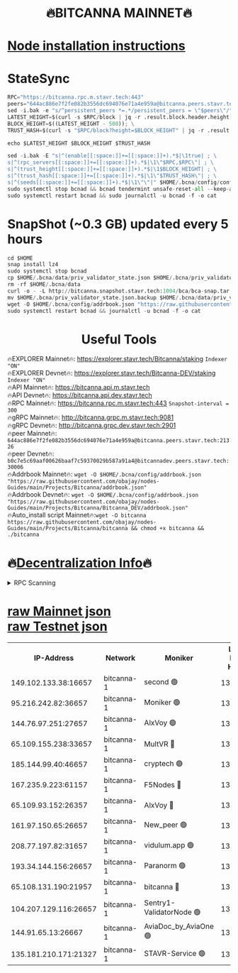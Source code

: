 <h1 align="center"> 🔥BITCANNA MAINNET🔥</h1>


[Node installation instructions](https://github.com/obajay/nodes-Guides/tree/main/Projects/Bitcanna)
=

# StateSync
```python
RPC="https://bitcanna.rpc.m.stavr.tech:443"
peers="644ac886e7f2fe082b3556dc694076e71a4e959a@bitcanna.peers.stavr.tech:21326"
sed -i.bak -e "s/^persistent_peers *=.*/persistent_peers = \"$peers\"/" $HOME/.bcna/config/config.toml
LATEST_HEIGHT=$(curl -s $RPC/block | jq -r .result.block.header.height); \
BLOCK_HEIGHT=$((LATEST_HEIGHT - 500)); \
TRUST_HASH=$(curl -s "$RPC/block?height=$BLOCK_HEIGHT" | jq -r .result.block_id.hash)

echo $LATEST_HEIGHT $BLOCK_HEIGHT $TRUST_HASH

sed -i.bak -E "s|^(enable[[:space:]]+=[[:space:]]+).*$|\1true| ; \
s|^(rpc_servers[[:space:]]+=[[:space:]]+).*$|\1\"$RPC,$RPC\"| ; \
s|^(trust_height[[:space:]]+=[[:space:]]+).*$|\1$BLOCK_HEIGHT| ; \
s|^(trust_hash[[:space:]]+=[[:space:]]+).*$|\1\"$TRUST_HASH\"| ; \
s|^(seeds[[:space:]]+=[[:space:]]+).*$|\1\"\"|" $HOME/.bcna/config/config.toml
sudo systemctl stop bcnad && bcnad tendermint unsafe-reset-all --keep-addr-book
sudo systemctl restart bcnad && sudo journalctl -u bcnad -f -o cat
```
# SnapShot (~0.3 GB) updated every 5 hours
```python
cd $HOME
snap install lz4
sudo systemctl stop bcnad
cp $HOME/.bcna/data/priv_validator_state.json $HOME/.bcna/priv_validator_state.json.backup
rm -rf $HOME/.bcna/data
curl -o - -L http://bitcanna.snapshot.stavr.tech:1004/bca/bca-snap.tar.lz4 | lz4 -c -d - | tar -x -C $HOME/.bcna --strip-components 2
mv $HOME/.bcna/priv_validator_state.json.backup $HOME/.bcna/data/priv_validator_state.json
wget -O $HOME/.bcna/config/addrbook.json "https://raw.githubusercontent.com/obajay/nodes-Guides/main/Projects/Bitcanna/addrbook.json"
sudo systemctl restart bcnad && journalctl -u bcnad -f -o cat
```

 <h1 align="center"> Useful Tools</h1>

🔥EXPLORER Mainnet🔥:    https://explorer.stavr.tech/Bitcanna/staking          `Indexer "ON"` \
🔥EXPLORER Devnet🔥:     https://explorer.stavr.tech/Bitcanna-DEV/staking     `Indexer "ON"` \
🔥API Mainnet🔥:         https://bitcanna.api.m.stavr.tech \
🔥API Devnet🔥:          https://bitcanna.api.dev.stavr.tech \
🔥RPC Mainnet🔥:         https://bitcanna.rpc.m.stavr.tech:443         `Snapshot-interval = 300` \
🔥gRPC Mainnet🔥:        http://bitcanna.grpc.m.stavr.tech:9081 \
🔥gRPC Devnet🔥:         http://bitcanna.grpc.dev.stavr.tech:2901 \
🔥peer Mainnet🔥:        `644ac886e7f2fe082b3556dc694076e71a4e959a@bitcanna.peers.stavr.tech:21326` \
🔥peer Devnet🔥:         `b0c7e5c69aaf00626baaf7c59370029b587a91a4@bitcannadev.peers.stavr.tech:30006` \
🔥Addrbook Mainnet🔥:    ```wget -O $HOME/.bcna/config/addrbook.json "https://raw.githubusercontent.com/obajay/nodes-Guides/main/Projects/Bitcanna/addrbook.json"``` \
🔥Addrbook Devnet🔥:    ```wget -O $HOME/.bcna/config/addrbook.json "https://raw.githubusercontent.com/obajay/nodes-Guides/main/Projects/Bitcanna/Bitcanna_DEV/addrbook.json"``` \
🔥Auto_install script Mainnet🔥:```wget -O bitcanna https://raw.githubusercontent.com/obajay/nodes-Guides/main/Projects/Bitcanna/bitcanna && chmod +x bitcanna && ./bitcanna```

🔥[Decentralization Info](https://github.com/obajay/StateSync-snapshots/tree/main/Projects/Bitcanna/Decentralization)🔥
=

<details>
<summary>RPC Scanning</summary>

<h2 align="center"> We scan nodes in real time every 4 hours. And we provide the final result of RPC endpoints.
We cannot influence the operation of these nodes in any way. </h2>


```python
If Voting Power is higher than 0 --> then the Node is a validator of the network and may be subject to attack and be a potential threat to the chain.
```
```python
We marked such validators with a red symbol
```

</details>

[raw Mainnet json](https://rpc-check.bcam.stavr.tech/bcam/rpc-bcam-result.json) \
[raw Testnet json](https://github.com/obajay/StateSync-snapshots/tree/main/Projects/Bitcanna/Rpc-Check-Testnet)
=



<table><tr><th>IP-Address</th><th>Network</th><th>Moniker</th><th>Latest Block Height</th><th>Earliest Block Height</th><th>Catching Up</th><th>Tx Index</th><th>Voting Power</th><th>Scan Time</th></tr><tr><td>149.102.133.38:16657</td><td>bitcanna-1</td><td>second 🟢</td><td>13212319</td><td>1</td><td>False</td><td>on</td><td>0</td><td>2024-03-28T11:33:48.344098923UTC</td></tr><tr><td>95.216.242.82:36657</td><td>bitcanna-1</td><td>Moniker 🟢</td><td>13212308</td><td>5776907</td><td>False</td><td>on</td><td>0</td><td>2024-03-28T11:32:43.681953669UTC</td></tr><tr><td>144.76.97.251:27657</td><td>bitcanna-1</td><td>AlxVoy 🟢</td><td>13212317</td><td>8805201</td><td>False</td><td>on</td><td>0</td><td>2024-03-28T11:33:37.792275960UTC</td></tr><tr><td>65.109.155.238:33657</td><td>bitcanna-1</td><td>MultVR 🔴</td><td>13212313</td><td>9933415</td><td>False</td><td>on</td><td>353072</td><td>2024-03-28T11:33:15.788092244UTC</td></tr><tr><td>185.144.99.40:46657</td><td>bitcanna-1</td><td>cryptech 🟢</td><td>13212307</td><td>11528001</td><td>False</td><td>on</td><td>0</td><td>2024-03-28T11:32:39.247683366UTC</td></tr><tr><td>167.235.9.223:61157</td><td>bitcanna-1</td><td>F5Nodes 🔴</td><td>13212314</td><td>12084001</td><td>False</td><td>on</td><td>573</td><td>2024-03-28T11:33:20.118206561UTC</td></tr><tr><td>65.109.93.152:26357</td><td>bitcanna-1</td><td>AlxVoy 🔴</td><td>13212319</td><td>12109301</td><td>False</td><td>on</td><td>1391954</td><td>2024-03-28T11:33:48.886585657UTC</td></tr><tr><td>161.97.150.65:26657</td><td>bitcanna-1</td><td>New_peer 🟢</td><td>13212312</td><td>12254001</td><td>False</td><td>on</td><td>0</td><td>2024-03-28T11:33:08.575036609UTC</td></tr><tr><td>208.77.197.82:31657</td><td>bitcanna-1</td><td>vidulum.app 🟢</td><td>13212312</td><td>12386934</td><td>False</td><td>on</td><td>0</td><td>2024-03-28T11:33:11.333426234UTC</td></tr><tr><td>193.34.144.156:26657</td><td>bitcanna-1</td><td>Paranorm 🟢</td><td>13212315</td><td>13042501</td><td>False</td><td>on</td><td>0</td><td>2024-03-28T11:33:24.716420725UTC</td></tr><tr><td>65.108.131.190:21957</td><td>bitcanna-1</td><td>bitcanna 🔴</td><td>13212315</td><td>13112315</td><td>False</td><td>on</td><td>420304</td><td>2024-03-28T11:33:24.488776974UTC</td></tr><tr><td>104.207.129.116:26657</td><td>bitcanna-1</td><td>Sentry1-ValidatorNode 🟢</td><td>13212319</td><td>13128001</td><td>False</td><td>on</td><td>0</td><td>2024-03-28T11:33:49.700818576UTC</td></tr><tr><td>144.91.65.13:26667</td><td>bitcanna-1</td><td>AviaDoc_by_AviaOne 🟢</td><td>13212316</td><td>13204501</td><td>False</td><td>on</td><td>0</td><td>2024-03-28T11:33:33.172209144UTC</td></tr><tr><td>135.181.210.171:21327</td><td>bitcanna-1</td><td>STAVR-Service 🟢</td><td>13212317</td><td>13212001</td><td>False</td><td>on</td><td>0</td><td>2024-03-28T11:33:37.566858257UTC</td></tr></table>
